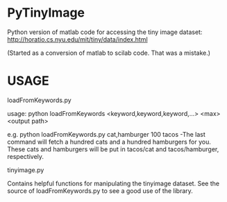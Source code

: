 PyTinyImage
===========

Python version of matlab code for accessing the tiny image dataset: http://horatio.cs.nyu.edu/mit/tiny/data/index.html

(Started as a conversion of matlab to scilab code.  That was a mistake.)

USAGE
=====

loadFromKeywords.py

usage: python loadFromKeywords &lt;keyword,keyword,keyword,...&gt; &lt;max&gt; &lt;output path&gt;

e.g. python loadFromKeywords.py cat,hamburger 100 tacos
-The last command will fetch a hundred cats and a hundred hamburgers for you.  These cats and hamburgers will be put in tacos/cat and tacos/hamburger, respectively.

tinyimage.py

Contains helpful functions for manipulating the tinyimage dataset.  See the source of loadFromKeywords.py to see a good use of the library.
